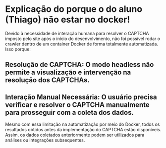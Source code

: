 # Explicação do porque o do aluno (Thiago) não estar no docker!

Devido à necessidade de interação humana para resolver o CAPTCHA imposto pelo site após o início do desenvolvimento, não foi possível rodar o crawler dentro de um container Docker de forma totalmente automatizada. Isso porque:

## Resolução de CAPTCHA: O modo headless não permite a visualização e intervenção na resolução dos CAPTCHAs.

## Interação Manual Necessária: O usuário precisa verificar e resolver o CAPTCHA manualmente para prosseguir com a coleta dos dados.

Mesmo com essa limitação na automatização por meio do Docker, todos os resultados obtidos antes da implementação do CAPTCHA estão disponíveis. Assim, os dados coletados anteriormente podem ser utilizados para análises ou integrações subsequentes.